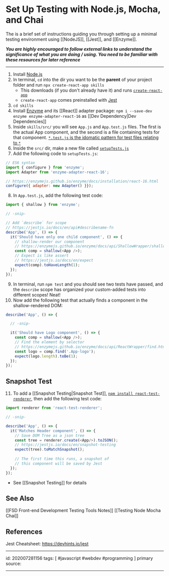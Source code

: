 # Set Up Testing with Node.js, Mocha, and Chai
The is a brief set of instructions guiding you through setting up a minimal testing environment using [[NodeJS]], [[Jest]], and [[Enzyme]].

***You are highly encouraged to follow external links to understand the significance of what you are doing / using. You need to be familiar with these resources for later reference***

---

1. Install [Node.js](https://nodejs.org/en/download/)
2. In terminal, `cd` into the dir you want to be the **parent** of your project folder and run `npx create-react-app skills`
    - This downloads (if you don't already have it) and runs [`create-react-app`](https://github.com/facebook/create-react-app)
    - `create-react-app` comes preinstalled with [Jest](https://jestjs.io/)
3. `cd skills`
4. Install [Enzyme](https://enzymejs.github.io/enzyme/) and its [[React]] adapter package: `npm i --save-dev enzyme enzyme-adapter-react-16` as [[Dev Dependency|Dev Dependencies]]
5. Inside `skills/src/` you will see `App.js` and `App.test.js` files. The first is the actual App component, and the second is a file containing tests for that component. [`*.test.js` is the idomatic pattern for test files relating to `*`](https://create-react-app.dev/docs/running-tests/)
6. Inside the `src/` dir, make a new file called [`setupTests.js`](https://create-react-app.dev/docs/running-tests/#initializing-test-environment)
7. Add the following code to `setupTests.js`: 
```js
// ES6 syntax
import { configure } from 'enzyme';
import Adapter from 'enzyme-adapter-react-16';

// https://enzymejs.github.io/enzyme/docs/installation/react-16.html
configure({ adapter: new Adapter() }});
```
8. In `App.test.js`, add the following test code:
```js
import { shallow } from 'enzyme';

// -snip-

// Add `describe` for scope
// https://jestjs.io/docs/en/api#describename-fn
describe('App', () => {
  it('Should have only one child component', () => {
    // shallow-render our component
    // https://enzymejs.github.io/enzyme/docs/api/ShallowWrapper/shallow.html
    const comp = shallow(<App />);
    // Expect is like assert
    // https://jestjs.io/docs/en/expect
    expect(comp).toHaveLength(1);
  });
});

```
9. In terminal, run `npm test` and you should see two tests have passed, and the `describe` scope has organized your custom-added tests into different scopes! Neat!
10. Now add the following test that actually finds a component in the shallow-rendered DOM:
```js
describe('App', () => {

  // -snip-

  it('Should have Logo component', () => {
    const comp = shallow(<App />);
    // Find the element by selector
    // https://enzymejs.github.io/enzyme/docs/api/ReactWrapper/find.html
    const logo = comp.find('.App-logo');
    expect(logo.length).toBe(1);
  });
});
```

## Snapshot Test
11. To add a [[Snapshot Testing|Snapshot Test]], [`npm install react-test-renderer`](https://reactjs.org/docs/test-renderer.html), then add the following test code:
```js
import renderer from 'react-test-renderer';

// -snip-

describe('App', () => {
  it('Matches Header component', () => {
  	// Save DOM Tree as a json tree
    const tree = renderer.create(<App/>).toJSON();
    // https://jestjs.io/docs/en/snapshot-testing
    expect(tree).toMatchSnapshot();
    
    // The first time this runs, a snapshot of
    // this component will be saved by Jest
  });
});

```
- See [[Snapshot Testing]] for details

## See Also
[[FSD Front-end Development Testing Tools Notes]]
[[Testing Node Mocha Chai]]

## References
Jest Cheatsheet: https://devhints.io/jest

---

id: 202007281156
tags: [ #javascript #webdev #programming ]
primary source:

---